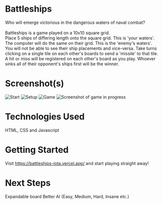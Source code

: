 # Battleships
Who will emerge victorious in the dangerous waters of naval combat? 
<br/>
<br/>
Battleships is a game played on a 10x10 square grid.
<br/>
Place 5 ships of differing length onto the square grid. This is 'your waters'.
The computer will do the same on their grid. This is the 'enemy's waters'.
<br/>
You will not be able to see their ship placements and vice-versa.
Take turns clicking on a single tile on each other's boards to send a 'missile' to that tile.
<br/>
A hit or miss will be registered on each other's board as you play.
Whoever sinks all of their opponent's ships first will be the winner.

# Screenshot(s)
![Start](images/Startscreen.png)
![Setup](images/Setup.png)
![Game](images/Gamescreen.png)
![Screenshot of game in progress](images/aiplacingshipsgif.gif)


# Technologies Used
HTML, CSS and Javascript

# Getting Started
Visit https://battleships-iota.vercel.app/ and start playing straight away!

# Next Steps
Expandable board
Better AI (Easy, Medium, Hard, Insane etc.)
